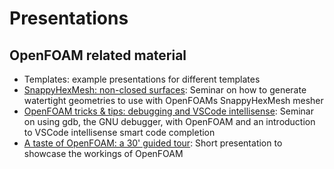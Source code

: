 # Presentations

## OpenFOAM related material

* Templates: example presentations for different templates
* [SnappyHexMesh: non-closed surfaces](https://beramos.github.io/webSlides/STL-OpenFOAM/): Seminar on how to generate watertight geometries to use with OpenFOAMs SnappyHexMesh mesher
* [OpenFOAM tricks & tips: debugging and VSCode intellisense](https://beramos.github.io/webSlides/OpenFOAMTrickTips1_gdb_VSCode/): Seminar on using gdb, the GNU debugger, with OpenFOAM and an introduction to VSCode intellisense smart code completion
* [A taste of OpenFOAM: a 30' guided tour](https://beramos.github.io/webSlides/OpenFOAMIn30Mins/): Short presentation to showcase the workings of OpenFOAM
